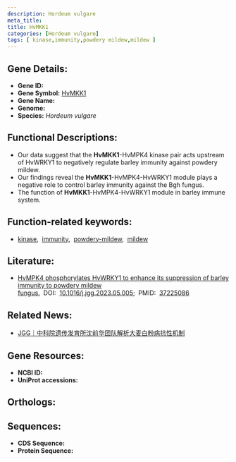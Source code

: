 ```yaml
---
description: Hordeum vulgare
meta_title:
title: HvMKK1
categories: [Hordeum vulgare]
tags: [ kinase,immunity,powdery mildew,mildew ]
---
```


## Gene Details:
- **Gene ID:**	[]()
- **Gene Symbol:** <u> HvMKK1 </u>
- **Gene Name:** 
- **Genome:** []()
- **Species:** *Hordeum vulgare*

## Functional Descriptions:
   - Our data suggest that the **HvMKK1**-HvMPK4 kinase pair acts upstream of HvWRKY1 to negatively regulate barley immunity against powdery mildew.
   - Our findings reveal the **HvMKK1**-HvMPK4-HvWRKY1 module plays a negative role to control barley immunity against the Bgh fungus.
   - The function of **HvMKK1**-HvMPK4-HvWRKY1 module in barley immune system.

## Function-related keywords:
   - [kinase](/tags/kinase/),&nbsp;&nbsp;[immunity](/tags/immunity/),&nbsp;&nbsp;[powdery-mildew](/tags/powdery-mildew/),&nbsp;&nbsp;[mildew](/tags/mildew/)

## Literature:
   - [HvMPK4 phosphorylates HvWRKY1 to enhance its suppression of barley immunity to powdery mildew fungus.]( https://www.sciencedirect.com/science/article/pii/S1673852723001157?via%3Dihub)&nbsp;&nbsp;DOI:&nbsp;&nbsp;[10.1016/j.jgg.2023.05.005](https://www.sciencedirect.com/science/article/pii/S1673852723001157?via%3Dihub);&nbsp;&nbsp;PMID:&nbsp;&nbsp;[37225086](https://pubmed.ncbi.nlm.nih.gov/37225086/)

## Related News:
   - [JGG｜中科院遗传发育所沈前华团队解析大麦白粉病抗性机制](https://mp.weixin.qq.com/s/oMZAu2MkIXTzurO1XfP5bg)

## Gene Resources:
- **NCBI ID:**  [](https://www.ncbi.nlm.nih.gov/gene/?term=)
- **UniProt accessions:** [](https://www.uniprot.org/uniprotkb//entry)

## Orthologs:

## Sequences:
- **CDS Sequence:**
- **Protein Sequence:**
